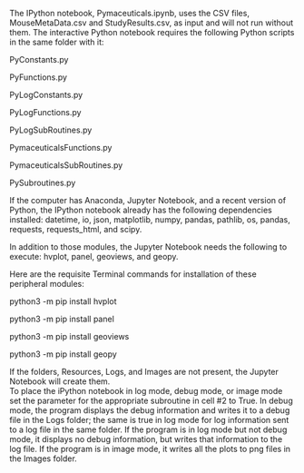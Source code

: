 The IPython notebook, Pymaceuticals.ipynb, uses the CSV files, MouseMetaData.csv and StudyResults.csv, 
as input and will not run without them.  The interactive Python notebook requires the following Python 
scripts in the same folder with it:

PyConstants.py

PyFunctions.py

PyLogConstants.py

PyLogFunctions.py

PyLogSubRoutines.py

PymaceuticalsFunctions.py

PymaceuticalsSubRoutines.py

PySubroutines.py

If the computer has Anaconda, Jupyter Notebook, and a recent version of Python, the IPython notebook 
already has the following dependencies installed: datetime, io, json, matplotlib, numpy, pandas, pathlib, 
os, pandas, requests, requests_html, and scipy.

In addition to those modules, the Jupyter Notebook needs the following to execute: hvplot, panel, geoviews, 
and geopy.

Here are the requisite Terminal commands for installation of these peripheral modules:

python3 -m pip install hvplot

python3 -m pip install panel

python3 -m pip install geoviews

python3 -m pip install geopy

If the folders, Resources, Logs, and Images are not present, the Jupyter Notebook will create them.  
To place the iPython notebook in log mode, debug mode, or image mode set the parameter for the appropriate 
subroutine in cell #2 to True.  In debug mode, the program displays the debug information and writes it to a 
debug file in the Logs folder; the same is true in log mode for log information sent to a log file in the same 
folder.  If the program is in log mode but not debug mode, it displays no debug information, but writes that 
information to the log file. If the program is in image mode, it writes all the plots to png files in the 
Images folder.
